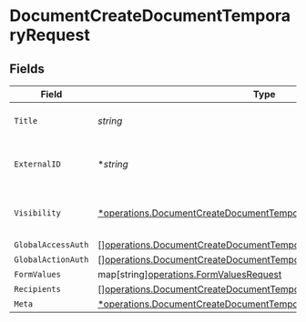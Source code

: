 # DocumentCreateDocumentTemporaryRequest


## Fields

| Field                                                                                                                                                    | Type                                                                                                                                                     | Required                                                                                                                                                 | Description                                                                                                                                              |
| -------------------------------------------------------------------------------------------------------------------------------------------------------- | -------------------------------------------------------------------------------------------------------------------------------------------------------- | -------------------------------------------------------------------------------------------------------------------------------------------------------- | -------------------------------------------------------------------------------------------------------------------------------------------------------- |
| `Title`                                                                                                                                                  | *string*                                                                                                                                                 | :heavy_check_mark:                                                                                                                                       | The title of the document.                                                                                                                               |
| `ExternalID`                                                                                                                                             | **string*                                                                                                                                                | :heavy_minus_sign:                                                                                                                                       | The external ID of the document.                                                                                                                         |
| `Visibility`                                                                                                                                             | [*operations.DocumentCreateDocumentTemporaryVisibilityRequest](../../models/operations/documentcreatedocumenttemporaryvisibilityrequest.md)              | :heavy_minus_sign:                                                                                                                                       | The visibility of the document.                                                                                                                          |
| `GlobalAccessAuth`                                                                                                                                       | [][operations.DocumentCreateDocumentTemporaryGlobalAccessAuthRequest](../../models/operations/documentcreatedocumenttemporaryglobalaccessauthrequest.md) | :heavy_minus_sign:                                                                                                                                       | N/A                                                                                                                                                      |
| `GlobalActionAuth`                                                                                                                                       | [][operations.DocumentCreateDocumentTemporaryGlobalActionAuthRequest](../../models/operations/documentcreatedocumenttemporaryglobalactionauthrequest.md) | :heavy_minus_sign:                                                                                                                                       | N/A                                                                                                                                                      |
| `FormValues`                                                                                                                                             | map[string][operations.FormValuesRequest](../../models/operations/formvaluesrequest.md)                                                                  | :heavy_minus_sign:                                                                                                                                       | N/A                                                                                                                                                      |
| `Recipients`                                                                                                                                             | [][operations.DocumentCreateDocumentTemporaryRecipientRequest](../../models/operations/documentcreatedocumenttemporaryrecipientrequest.md)               | :heavy_minus_sign:                                                                                                                                       | N/A                                                                                                                                                      |
| `Meta`                                                                                                                                                   | [*operations.DocumentCreateDocumentTemporaryMeta](../../models/operations/documentcreatedocumenttemporarymeta.md)                                        | :heavy_minus_sign:                                                                                                                                       | N/A                                                                                                                                                      |